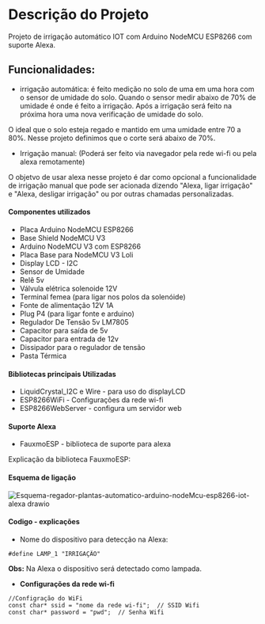 # Descrição do Projeto

Projeto de irrigação automático IOT com Arduino NodeMCU ESP8266 com suporte Alexa.

## Funcionalidades:

+ irrigação automática: é feito medição no solo de uma em uma hora com o sensor de umidade do solo. Quando o sensor medir abaixo de 70% de umidade é onde é feito a irrigação. Após a irrigação será feito na próxima hora uma nova verificação de umidade do solo.

O ideal que o solo esteja regado e mantido em uma umidade entre 70 a 80%. Nesse projeto definimos que o corte será abaixo de 70%.

+ Irrigação manual: (Poderá ser feito via navegador pela rede wi-fi ou pela alexa remotamente)

O objetvo de usar alexa nesse projeto é dar como opcional a funcionalidade de irrigação manual que pode ser acionada dizendo "Alexa, ligar irrigação" e "Alexa, desligar irrigação" ou por outras chamadas personalizadas.


#### Componentes utilizados

+ Placa Arduino NodeMCU ESP8266
+ Base Shield NodeMCU V3
+ Arduino NodeMCU V3 com ESP8266
+ Placa Base para NodeMCU V3 Loli
+ Display LCD - I2C
+ Sensor de Umidade
+ Relê 5v
+ Válvula elétrica solenoide 12V
+ Terminal femea (para ligar nos polos da solenóide)
+ Fonte de alimentação 12V 1A
+ Plug P4 (para ligar fonte e arduino)
+ Regulador De Tensão 5v LM7805
+ Capacitor para saída de 5v
+ Capacitor para entrada de 12v
+ Dissipador para o regulador de tensão
+ Pasta Térmica

#### Bibliotecas principais Utilizadas

+ LiquidCrystal_I2C e Wire - para uso do displayLCD
+ ESP8266WiFi - Configurações da rede wi-fi
+ ESP8266WebServer - configura um servidor web

#### Suporte Alexa

+ FauxmoESP - biblioteca de suporte para alexa

Explicação da biblioteca FauxmoESP: 

#### Esquema de ligação

![Esquema-regador-plantas-automatico-arduino-nodeMcu-esp8266-iot-alexa drawio](https://user-images.githubusercontent.com/42357180/157962078-32cefca9-b91f-4a1e-9d09-8f1fb5d1eeff.png)


#### Codigo - explicações

+ Nome do dispositivo para detecção na Alexa:

```
#define LAMP_1 "IRRIGAÇÃO"
```

**Obs:** Na Alexa o dispositivo será detectado como lampada.

+ **Configurações da rede wi-fi**

```
//Configração do WiFi
const char* ssid = "nome da rede wi-fi";  // SSID Wifi
const char* password = "pwd";  // Senha Wifi
```





